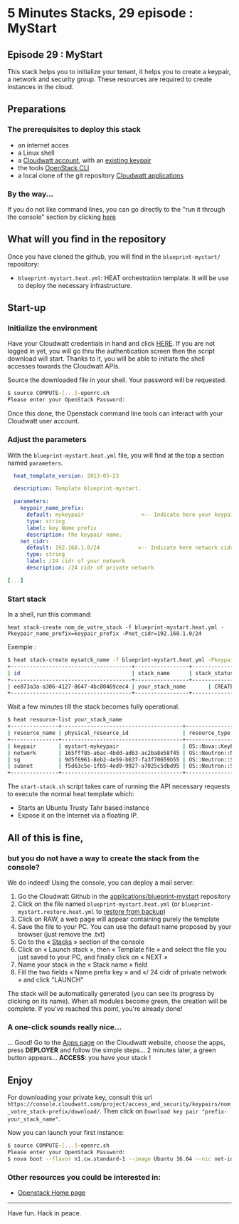 # 5 Minutes Stacks, 29 episode : MyStart #

## Episode 29 : MyStart

This stack helps you to initialize your tenant, it helps you to create a keypair, a network and security group. These resources are required to create instances in the cloud.

## Preparations


### The prerequisites to deploy this stack

 * an internet acces
 * a Linux shell
 * a [Cloudwatt account](https://www.cloudwatt.com/cockpit/#/create-contact), with an [existing keypair](https://console.cloudwatt.com/project/access_and_security/?tab=access_security_tabs__keypairs_tab)
 * the tools [OpenStack CLI](http://docs.openstack.org/cli-reference/content/install_clients.html)
 * a local clone of the git repository [Cloudwatt applications](https://github.com/cloudwatt/applications)


### By the way...

If you do not like command lines, you can go directly to the "run it through the console" section by clicking [here](#console)

## What will you find in the repository

Once you have cloned the github, you will find in the `blueprint-mystart/` repository:

* `blueprint-mystart.heat.yml`: HEAT orchestration template. It will be use to deploy the necessary infrastructure.

## Start-up

### Initialize the environment

Have your Cloudwatt credentials in hand and click [HERE](https://console.cloudwatt.com/project/access_and_security/api_access/openrc/).
If you are not logged in yet, you will go thru the authentication screen then the script download will start. Thanks to it, you will be able to initiate the shell accesses towards the Cloudwatt APIs.

Source the downloaded file in your shell. Your password will be requested.

~~~ bash
$ source COMPUTE-[...]-openrc.sh
Please enter your OpenStack Password:

~~~

Once this done, the Openstack command line tools can interact with your Cloudwatt user account.

### Adjust the parameters

With the `blueprint-mystart.heat.yml` file, you will find at the top a section named `parameters`.

 ~~~ yaml
   heat_template_version: 2013-05-23

   description: Template blueprint-mystart.

   parameters:
     keypair_name_prefix:
       default: mykeypair                  <-- Indicate here your keypair name prefix
       type: string
       label: key Name prefix
       description: the keypair name.
     net_cidr:
       default: 192.168.1.0/24            <-- Indicate here network cidr ip address /24
       type: string
       label: /24 cidr of your network
       description: /24 cidr of private network

 [...]
 ~~~
### Start stack

In a shell, run this command:

~~~
heat stack-create nom_de_votre_stack -f blueprint-mystart.heat.yml -Pkeypair_name_prefix=keypair_prefix -Pnet_cidr=192.168.1.0/24
~~~

Exemple :

~~~bash
$ heat stack-create mysatck_name -f blueprint-mystart.heat.yml -Pkeypair_name_prefix=prefix -Pnet_cidr=192.168.1.0/24
+--------------------------------------+-----------------+--------------------+----------------------+
| id                                   | stack_name      | stack_status       | creation_time        |
+--------------------------------------+-----------------+--------------------+----------------------+
| ee873a3a-a306-4127-8647-4bc80469cec4 | your_stack_name       | CREATE_IN_PROGRESS | 2015-11-25T11:03:51Z |
+--------------------------------------+-----------------+--------------------+----------------------+
~~~

 Wait a few minutes till the stack becomes fully operational.

 ~~~bash
 $ heat resource-list your_stack_name
 +---------------+--------------------------------------+----------------------------+-----------------+----------------------+
 | resource_name | physical_resource_id                 | resource_type              | resource_status | updated_time         |
 +---------------+--------------------------------------+----------------------------+-----------------+----------------------+
 | keypair       | mystart-mykeypair                    | OS::Nova::KeyPair          | CREATE_COMPLETE | 2016-06-02T16:14:43Z |
 | network       | 165fff85-a6ac-4bdd-ad63-ac2ba8e58f45 | OS::Neutron::Net           | CREATE_COMPLETE | 2016-06-02T16:14:43Z |
 | sg            | 9d5f6961-8eb2-4e59-b637-fa3f70659b55 | OS::Neutron::SecurityGroup | CREATE_COMPLETE | 2016-06-02T16:14:43Z |
 | subnet        | f5d63c5e-1fb5-4ed9-9927-a7025c5dbd95 | OS::Neutron::Subnet        | CREATE_COMPLETE | 2016-06-02T16:14:43Z |
 +---------------+--------------------------------------+----------------------------+-----------------+----------------------+
 ~~~

The `start-stack.sh` script takes care of running the API necessary requests to execute the normal heat template which:

* Starts an Ubuntu Trusty Tahr based instance
* Expose it on the Internet via a floating IP.


## All of this is fine,
### but you do not have a way to create the stack from the console?

We do indeed! Using the console, you can deploy a mail server:

1.	Go the Cloudwatt Github in the [applications/blueprint-mystart](https://github.com/cloudwatt/applications/tree/master/blueprint-mystart) repository
2.	Click on the file named `blueprint-mystart.heat.yml` (or `blueprint-mystart.restore.heat.yml` to [restore from backup](#backup))
3.	Click on RAW, a web page will appear containing purely the template
4.	Save the file to your PC. You can use the default name proposed by your browser (just remove the .txt)
5.  Go to the « [Stacks](https://console.cloudwatt.com/project/stacks/) » section of the console
6.	Click on « Launch stack », then « Template file » and select the file you just saved to your PC, and finally click on « NEXT »
7.	Name your stack in the « Stack name » field
8. Fill the two fields « Name prefix key » and «/ 24 cidr of private network » and click "LAUNCH"


The stack will be automatically generated (you can see its progress by clicking on its name). When all modules become green, the creation will be complete.
If you've reached this point, you're already done!

### A one-click sounds really nice...

... Good! Go to the [Apps page](https://www.cloudwatt.com/fr/applications/index.html) on the Cloudwatt website, choose the apps, press **DEPLOYER** and follow the simple steps... 2 minutes later, a green button appears... **ACCESS**: you have your stack !


## Enjoy
For downloading your private key, consult this url `https://console.cloudwatt.com/project/access_and_security/keypairs/nom_votre_stack-prefix/download/`.
Then click on `Download key pair "prefix-your_stack_name"`.

Now you can launch your first instance:

~~~bash
$ source COMPUTE-[...]-openrc.sh
Please enter your OpenStack Password:
$ nova boot --flavor n1.cw.standard-1 --image Ubuntu 16.04 --nic net-id=id_start-net-your_stack_name --security-group start-sg-your_stack_name --key-name prefix-your_stack_name your_instance_name
~~~


### Other resources you could be interested in:
* [ Openstack Home page](https://www.openstack.org/)

----
Have fun. Hack in peace.
